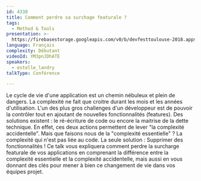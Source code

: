 ```yaml
---
id: 4338
title: Comment perdre sa surchage featurale ?
tags:
  - Method & Tools
presentation: >-
  https://firebasestorage.googleapis.com/v0/b/devfesttoulouse-2018.appspot.com/o/presentation%2F4338-Commentperdresasurchargefeaturale-EstelleLandry.pdf?alt=media&token=ca4f3bdf-95da-4e22-81e5-abc17178b390
language: Français
complexity: Débutant
videoId: YM3pnJDhATE
speakers:
  - estelle_landry
talkType: Conférence

---
```


Le cycle de vie d'une application est un chemin nébuleux et plein de dangers. La complexité ne fait que croitre durant les mois et les années d'utilisation. L'un des plus gros challenges d'un développeur est de pouvoir la contrôler tout en ajoutant de nouvelles fonctionnalités (features). Des solutions existent : le ré-écriture de code ou encore la maitrise de la dette technique. En effet, ces deux actions permettent de lever "la complexité accidentelle". Mais que faisons nous de la "complexité essentielle" ? La complexité qui n'est pas liée au code. La seule solution : Supprimer des fonctionnalités ! Ce talk vous expliquera comment perdre la surcharge featurale de vos applications en comprenant la différence entre la complexité essentielle et la complexité accidentelle, mais aussi en vous donnant des clés pour mener à bien ce changement de vie dans vos équipes projet. 

